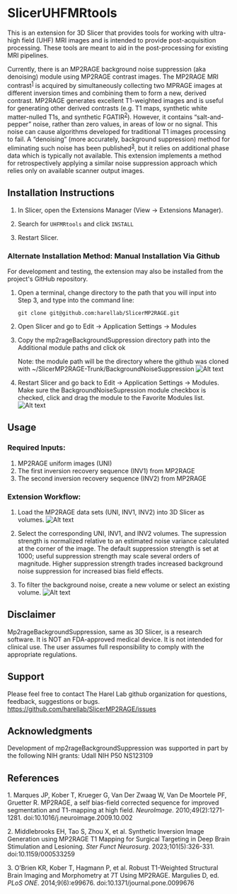 # SlicerUHFMRtools

This is an extension for 3D Slicer that provides tools for working with ultra-high field (UHF) MRI images and is intended to provide post-acquisition processing.  These tools are meant to aid in the post-processing for existing MRI pipelines.

Currently, there is an MP2RAGE background noise suppression (aka denoising) module using MP2RAGE contrast images. The MP2RAGE MRI contrast<sup>[1](#1)</sup> is acquired by simultaneously collecting two MPRAGE images at different inversion times and combining them to form a new, derived contrast. MP2RAGE generates excellent T1-weighted images and is useful for generating other derived contrasts (e.g. T1 maps, synthetic white matter-nulled T1s, and synthetic FGATIR<sup>[2](#2)</sup>). However, it contains “salt-and-pepper” noise, rather than zero values, in areas of low or no signal. This noise can cause algorithms developed for traditional T1 images processing to fail. A “denoising” (more accurately, background suppression) method for eliminating such noise has been published<sup>[3](#3)</sup>, but it relies on additional phase data which is typically not available. This extension implements a method for retrospectively applying a similar noise suppression approach which relies only on available scanner output images.

## Installation Instructions
1. In Slicer, open the Extensions Manager 
(View &rarr; Extensions Manager).

2. Search for `UHFMRtools` and click `INSTALL`

3. Restart Slicer.


### Alternate Installation Method: Manual Installation Via Github
For development and testing, the extension may also be installed from the
project's GitHub repository.

1.	Open a terminal, change directory to the path that you will input into Step 3, and type into the command line:
   
    `git clone git@github.com:harellab/SlicerMP2RAGE.git`

2.	Open Slicer and go to Edit &rarr; Application Settings &rarr; Modules
3.	Copy the mp2rageBackgroundSuppression directory path into the Additional module paths and click ok

    Note: the module path will be the directory where the github was cloned 
    with ~/SlicerMP2RAGE-Trunk/BackgroundNoiseSuppression
![Alt text](doc/AdditionalModulePaths.png)

4. Restart Slicer and go back to 
Edit &rarr; Application Settings &rarr; Modules. Make sure the BackgroundNoiseSupression module checkbox is checked, click and drag the module to the Favorite Modules list.
![Alt text](doc/FavoriteModules.png)

## Usage

### Required Inputs:
1. MP2RAGE uniform images (UNI) 
2. The first inversion recovery sequence (INV1) from MP2RAGE
3. The second inversion recovery sequence (INV2) from MP2RAGE

### Extension Workflow:
1. Load the MP2RAGE data sets (UNI, INV1, INV2) into 3D Slicer as volumes.
![Alt text](Screenshot1.png)

2. Select the corresponding UNI, INV1, and INV2 volumes.  The supression strength is normalized relative to an estimated noise variance calculated at the corner of the image.  The default suppression strength is set at 1000; useful suppression strength may scale several orders of magnitude.  Higher suppression strength trades increased background noise suppression for increased bias field effects.
3. To filter the background noise, create a new volume or select an existing volume.
![Alt text](Screenshot2.png)


## Disclaimer

Mp2rageBackgroundSuppression, same as 3D Slicer, is a research software. It is NOT an FDA-approved medical device. It is not intended for clinical use. The user assumes full responsibility to comply with the appropriate regulations.

## Support

Please feel free to contact The Harel Lab github organization for questions, feedback, suggestions or bugs. https://github.com/harellab/SlicerMP2RAGE/issues

## Acknowledgments

Development of mp2rageBackgroundSuppression was supported in part by the following NIH grants:
Udall NIH P50 NS123109

## References
<a id="1">1.</a> Marques JP, Kober T, Krueger G, Van Der Zwaag W, Van De Moortele PF, Gruetter R. MP2RAGE, a self bias-field corrected sequence for improved segmentation and T1-mapping at high field. *NeuroImage*. 2010;49(2):1271-1281. doi:10.1016/j.neuroimage.2009.10.002

<a id="2">2.</a> Middlebrooks EH, Tao S, Zhou X, et al. Synthetic Inversion Image Generation using MP2RAGE T1 Mapping for Surgical Targeting in Deep Brain Stimulation and Lesioning. *Ster Funct Neurosurg*. 2023;101(5):326-331. doi:10.1159/000533259

<a id="3">3.</a> O’Brien KR, Kober T, Hagmann P, et al. Robust T1-Weighted Structural Brain Imaging and Morphometry at 7T Using MP2RAGE. Margulies D, ed. *PLoS ONE*. 2014;9(6):e99676. doi:10.1371/journal.pone.0099676
